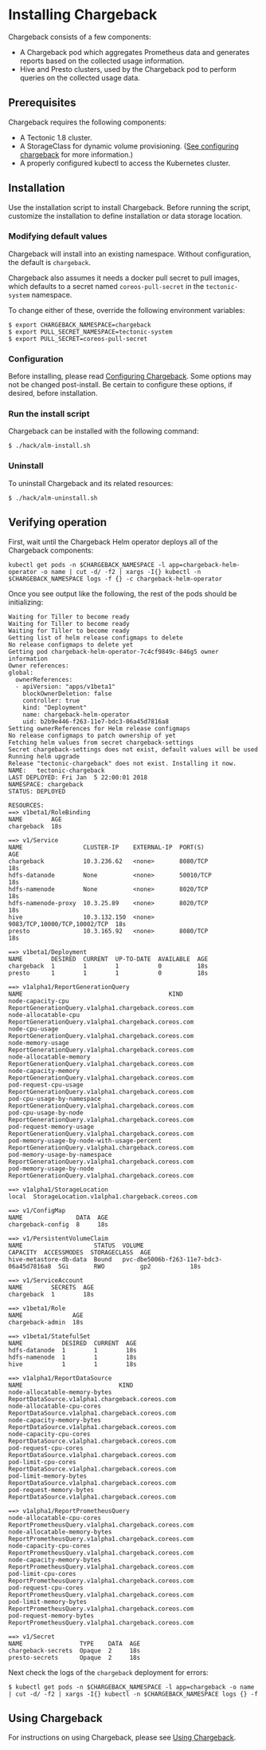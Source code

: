 # Installing Chargeback

Chargeback consists of a few components:

- A Chargeback pod which aggregates Prometheus data and generates reports based
  on the collected usage information.
- Hive and Presto clusters, used by the Chargeback pod to perform queries on the
  collected usage data.

## Prerequisites

Chargeback requires the following components:

- A Tectonic 1.8 cluster.
- A StorageClass for dynamic volume provisioning. ([See configuring chargeback][configuring-chargeback] for more information.)
- A properly configured kubectl to access the Kubernetes cluster.

## Installation

Use the installation script to install Chargeback. Before running the script, customize the installation to define installation or data storage location.

### Modifying default values

Chargeback will install into an existing namespace. Without configuration, the
default is `chargeback`.

Chargeback also assumes it needs a docker pull secret to pull images, which
defaults to a secret named `coreos-pull-secret` in the `tectonic-system`
namespace.

To change either of these, override the following environment variables:

```
$ export CHARGEBACK_NAMESPACE=chargeback
$ export PULL_SECRET_NAMESPACE=tectonic-system
$ export PULL_SECRET=coreos-pull-secret
```

### Configuration

Before installing, please read [Configuring Chargeback][configuring-chargeback].
Some options may not be changed post-install. Be certain to configure these options, if desired, before installation.

### Run the install script

Chargeback can be installed with the following command:

```
$ ./hack/alm-install.sh
```

### Uninstall

To uninstall Chargeback and its related resources:

```
$ ./hack/alm-uninstall.sh
```

## Verifying operation

First, wait until the Chargeback Helm operator deploys all of the Chargeback components:

```
kubectl get pods -n $CHARGEBACK_NAMESPACE -l app=chargeback-helm-operator -o name | cut -d/ -f2 | xargs -I{} kubectl -n $CHARGEBACK_NAMESPACE logs -f {} -c chargeback-helm-operator
```

Once you see output like the following, the rest of the pods should be initializing:

```
Waiting for Tiller to become ready
Waiting for Tiller to become ready
Waiting for Tiller to become ready
Getting list of helm release configmaps to delete
No release configmaps to delete yet
Getting pod chargeback-helm-operator-7c4cf9849c-846g5 owner information
Owner references:
global:
  ownerReferences:
  - apiVersion: "apps/v1beta1"
    blockOwnerDeletion: false
    controller: true
    kind: "Deployment"
    name: chargeback-helm-operator
    uid: b2b9e446-f263-11e7-bdc3-06a45d7816a8
Setting ownerReferences for Helm release configmaps
No release configmaps to patch ownership of yet
Fetching helm values from secret chargeback-settings
Secret chargeback-settings does not exist, default values will be used
Running helm upgrade
Release "tectonic-chargeback" does not exist. Installing it now.
NAME:   tectonic-chargeback
LAST DEPLOYED: Fri Jan  5 22:00:01 2018
NAMESPACE: chargeback
STATUS: DEPLOYED

RESOURCES:
==> v1beta1/RoleBinding
NAME        AGE
chargeback  18s

==> v1/Service
NAME                 CLUSTER-IP    EXTERNAL-IP  PORT(S)                       AGE
chargeback           10.3.236.62   <none>       8080/TCP                      18s
hdfs-datanode        None          <none>       50010/TCP                     18s
hdfs-namenode        None          <none>       8020/TCP                      18s
hdfs-namenode-proxy  10.3.25.89    <none>       8020/TCP                      18s
hive                 10.3.132.150  <none>       9083/TCP,10000/TCP,10002/TCP  18s
presto               10.3.165.92   <none>       8080/TCP                      18s

==> v1beta1/Deployment
NAME        DESIRED  CURRENT  UP-TO-DATE  AVAILABLE  AGE
chargeback  1        1        1           0          18s
presto      1        1        1           0          18s

==> v1alpha1/ReportGenerationQuery
NAME                                         KIND
node-capacity-cpu                            ReportGenerationQuery.v1alpha1.chargeback.coreos.com
node-allocatable-cpu                         ReportGenerationQuery.v1alpha1.chargeback.coreos.com
node-cpu-usage                               ReportGenerationQuery.v1alpha1.chargeback.coreos.com
node-memory-usage                            ReportGenerationQuery.v1alpha1.chargeback.coreos.com
node-allocatable-memory                      ReportGenerationQuery.v1alpha1.chargeback.coreos.com
node-capacity-memory                         ReportGenerationQuery.v1alpha1.chargeback.coreos.com
pod-request-cpu-usage                        ReportGenerationQuery.v1alpha1.chargeback.coreos.com
pod-cpu-usage-by-namespace                   ReportGenerationQuery.v1alpha1.chargeback.coreos.com
pod-cpu-usage-by-node                        ReportGenerationQuery.v1alpha1.chargeback.coreos.com
pod-request-memory-usage                     ReportGenerationQuery.v1alpha1.chargeback.coreos.com
pod-memory-usage-by-node-with-usage-percent  ReportGenerationQuery.v1alpha1.chargeback.coreos.com
pod-memory-usage-by-namespace                ReportGenerationQuery.v1alpha1.chargeback.coreos.com
pod-memory-usage-by-node                     ReportGenerationQuery.v1alpha1.chargeback.coreos.com

==> v1alpha1/StorageLocation
local  StorageLocation.v1alpha1.chargeback.coreos.com

==> v1/ConfigMap
NAME               DATA  AGE
chargeback-config  8     18s

==> v1/PersistentVolumeClaim
NAME                    STATUS  VOLUME                                    CAPACITY  ACCESSMODES  STORAGECLASS  AGE
hive-metastore-db-data  Bound   pvc-dbe5006b-f263-11e7-bdc3-06a45d7816a8  5Gi       RWO          gp2           18s

==> v1/ServiceAccount
NAME        SECRETS  AGE
chargeback  1        18s

==> v1beta1/Role
NAME              AGE
chargeback-admin  18s

==> v1beta1/StatefulSet
NAME           DESIRED  CURRENT  AGE
hdfs-datanode  1        1        18s
hdfs-namenode  1        1        18s
hive           1        1        18s

==> v1alpha1/ReportDataSource
NAME                           KIND
node-allocatable-memory-bytes  ReportDataSource.v1alpha1.chargeback.coreos.com
node-allocatable-cpu-cores     ReportDataSource.v1alpha1.chargeback.coreos.com
node-capacity-memory-bytes     ReportDataSource.v1alpha1.chargeback.coreos.com
node-capacity-cpu-cores        ReportDataSource.v1alpha1.chargeback.coreos.com
pod-request-cpu-cores          ReportDataSource.v1alpha1.chargeback.coreos.com
pod-limit-cpu-cores            ReportDataSource.v1alpha1.chargeback.coreos.com
pod-limit-memory-bytes         ReportDataSource.v1alpha1.chargeback.coreos.com
pod-request-memory-bytes       ReportDataSource.v1alpha1.chargeback.coreos.com

==> v1alpha1/ReportPrometheusQuery
node-allocatable-cpu-cores     ReportPrometheusQuery.v1alpha1.chargeback.coreos.com
node-allocatable-memory-bytes  ReportPrometheusQuery.v1alpha1.chargeback.coreos.com
node-capacity-cpu-cores        ReportPrometheusQuery.v1alpha1.chargeback.coreos.com
node-capacity-memory-bytes     ReportPrometheusQuery.v1alpha1.chargeback.coreos.com
pod-limit-cpu-cores            ReportPrometheusQuery.v1alpha1.chargeback.coreos.com
pod-request-cpu-cores          ReportPrometheusQuery.v1alpha1.chargeback.coreos.com
pod-limit-memory-bytes         ReportPrometheusQuery.v1alpha1.chargeback.coreos.com
pod-request-memory-bytes       ReportPrometheusQuery.v1alpha1.chargeback.coreos.com

==> v1/Secret
NAME                TYPE    DATA  AGE
chargeback-secrets  Opaque  2     18s
presto-secrets      Opaque  2     18s
```

Next check the logs of the `chargeback` deployment for errors:

```
$ kubectl get pods -n $CHARGEBACK_NAMESPACE -l app=chargeback -o name | cut -d/ -f2 | xargs -I{} kubectl -n $CHARGEBACK_NAMESPACE logs {} -f
```

## Using Chargeback

For instructions on using Chargeback, please see [Using Chargeback][using-chargeback].


[using-chargeback]: using-chargeback.md
[configuring-chargeback]: configuration.md
